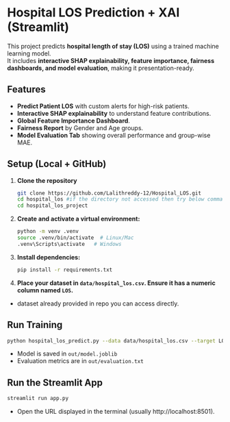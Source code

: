 
# Hospital LOS Prediction + XAI (Streamlit)

This project predicts **hospital length of stay (LOS)** using a trained machine learning model.  
It includes **interactive SHAP explainability, feature importance, fairness dashboards, and model evaluation**, making it presentation-ready.

## Features

- **Predict Patient LOS** with custom alerts for high-risk patients.
- **Interactive SHAP explainability** to understand feature contributions.
- **Global Feature Importance Dashboard**.
- **Fairness Report** by Gender and Age groups.
- **Model Evaluation Tab** showing overall performance and group-wise MAE.

## Setup (Local + GitHub)

1. **Clone the repository**
   ```bash
   git clone https://github.com/Lalithreddy-12/Hospital_LOS.git
   cd hospital_los #if the directory not accessed then try below command
   cd hospital_los_project
   ```

2. **Create and activate a virtual environment:**
   ```bash
   python -m venv .venv
   source .venv/bin/activate  # Linux/Mac
   .venv\Scripts\activate   # Windows
   ```

3. **Install dependencies:**
   ```bash
   pip install -r requirements.txt
   ```

4. **Place your dataset in `data/hospital_los.csv`. Ensure it has a numeric column named `LOS`.**
- dataset already provided in repo you can access directly.

## Run Training

```bash
python hospital_los_predict.py --data data/hospital_los.csv --target LOS --output out/
```

- Model is saved in `out/model.joblib`
- Evaluation metrics are in `out/evaluation.txt`

## Run the Streamlit App
```bash
streamlit run app.py
```

- Open the URL displayed in the terminal (usually http://localhost:8501).
